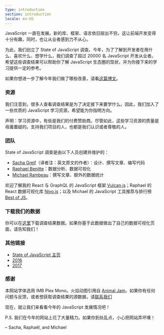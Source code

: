 ```yaml
---
type: introduction
section: introduction
locale: en-US
---
```

 
<span class="first-line"><span class="first-letter">JavaScript</span> 一直在发展。</span>新的库、框架、语言依旧层出不穷。这让前端开发变得十分有趣，同时，也让从业者感到力不从心。

为此，我们创立了 State of JavaScript 调查。今年，为了了解到开发者在用什么、喜欢什么、想学什么，我们调查了超过 20000 名 JavaScript 开发从业者。希望这些调查结果可以帮助你了解 JavaScript 生态圈的现状，并为你接下来的学习提供一定的参考。

如果你想进一步了解今年我们做了哪些改善，请看[这篇博文](https://medium.freecodecamp.org/the-state-of-javascript-2018-8322bcc51bd8)。

### 资源

我们注意到，很多人查看调查结果是为了决定接下来要学什么。因此，我们加入了一些优质的 JavaScript 学习资源，希望能为你指明方向。

声明：学习资源中，有些是我们的付费赞助商。尽管如此，这些学习资源的质量是毋庸置疑的。支持我们项目的人，也都是我们认识或者尊敬的人。

### 团队

State of JavaScript 调查是由以下人员创建并维护的：

- [Sacha Greif](https://twitter.com/sachagreif)（译者注：英文原文的作者）：设计、撰写文章、编写代码
- [Raphael Benitte](https://twitter.com/benitteraphael)：数据分析、数据可视化
- [Michael Rambeau](https://twitter.com/michaelrambeau)：撰写文章、额外的数据统计

欢迎了解我的 React 与 GraphQL 的 JavaScript 框架 [Vulcan.js](http://vulcanjs.org)；Raphael 的 React 数据可视化库 [Nivo.js](https://nivo.rocks)；以及 Michael 的 JavaScript 工具推荐与排行榜 [Best of JS](https://bestofjs.org)。

### 下载我们的数据

你可以在[这里](https://www.kaggle.com/sachag/state-of-javascript-2018)下载调查结果数据。如果你基于此数据做出了自己的数据可视化页面，请告知我们！

### 其他链接

- [State of JavaScript 主页](https://stateofjs.com)
- [2016](https://2016.stateofjs.com/)
- [2017](https://2017.stateofjs.com/)

### 感谢

本网站字体选用 IMB Plex Mono。火焰动图引用自 [Animal Jam](https://animal-jam-roleplay.wikia.com/wiki/File:Pixel-fire-gif-1.gif)。如果你有任何问题与反馈，或者想获取调查结果的源数据，请[联系我们](mailto:hello@stateofjs.com)

现在，就让我们来看看今年的 JavaScript 发展情况吧！

P.S. 我们在今年的网站上花了大量精力。如果你到处乱点，小心把网站弄坏噢！

<span class="conclusion__byline">– Sacha, Raphaël, and Michael</span>
